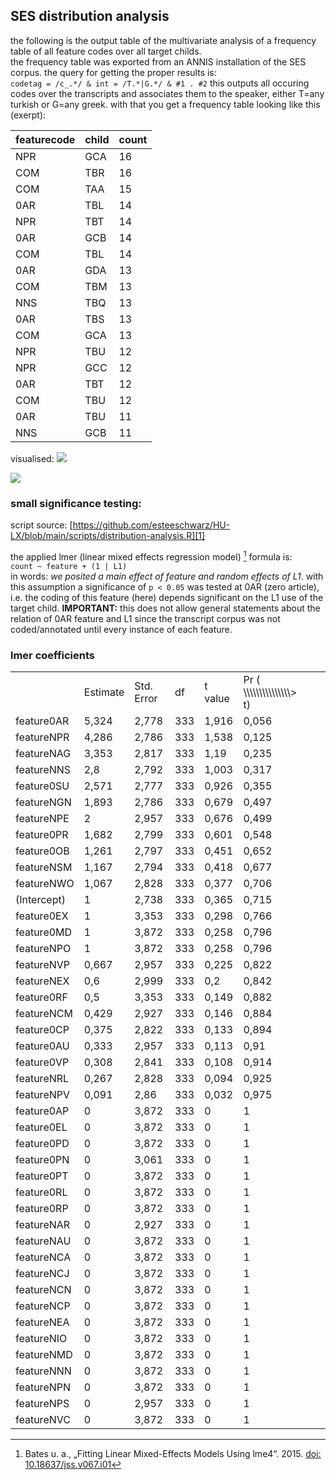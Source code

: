 ## SES distribution analysis
the following is the output table of the multivariate analysis of a frequency table of all feature codes over all target childs.  
the frequency table was exported from an ANNIS installation of the SES corpus. the query for getting the proper results is:  
`codetag = /c_.*/ & int = /T.*|G.*/ & #1 . #2`
this outputs all occuring codes over the transcripts and associates them to the speaker, either T=any turkish or G=any greek. with that you get a frequency table looking like this (exerpt):

| featurecode | child | count |
| ----------- | ----- | ----- |
| NPR         | GCA   | 16    |
| COM         | TBR   | 16    |
| COM         | TAA   | 15    |
| 0AR         | TBL   | 14    |
| NPR         | TBT   | 14    |
| 0AR         | GCB   | 14    |
| COM         | TBL   | 14    |
| 0AR         | GDA   | 13    |
| COM         | TBM   | 13    |
| NNS         | TBQ   | 13    |
| 0AR         | TBS   | 13    |
| COM         | GCA   | 13    |
| NPR         | TBU   | 12    |
| NPR         | GCC   | 12    |
| 0AR         | TBT   | 12    |
| COM         | TBU   | 12    |
| 0AR         | TBU   | 11    |
| NNS         | GCB   | 11    |

visualised:
![][image-1]

![][image-2]


### small significance testing:
script source: [https://github.com/esteeschwarz/HU-LX/blob/main/scripts/distribution-analysis.R][1]  

the applied lmer (linear mixed effects regression model) [^1] formula is:  
`count ~ feature + (1 | L1)`  
in words: *we posited a main effect of feature  and random effects of L1*.
with this assumption a significance of `p < 0.05` was tested at 0AR (zero article), i.e. the coding of this feature (here) depends significant on the L1 use of the target child.   **IMPORTANT:** this does not allow general statements about the relation of 0AR feature and L1 since the transcript corpus was not coded/annotated until every instance of each feature.
### lmer coefficients

|             |          |            |     |         |                                          |     |     |
| ----------- | -------- | ---------- | --- | ------- | ---------------------------------------- | :-- | :-- |
|             | Estimate | Std. Error | df  | t value | Pr ( \\\\\\\\\\\\\\\\\\\\\\\\\\\\\\\> t) |     |     |
| feature0AR  | 5,324    | 2,778      | 333 | 1,916   | 0,056                                    |     |     |
| featureNPR  | 4,286    | 2,786      | 333 | 1,538   | 0,125                                    |     |     |
| featureNAG  | 3,353    | 2,817      | 333 | 1,19    | 0,235                                    |     |     |
| featureNNS  | 2,8      | 2,792      | 333 | 1,003   | 0,317                                    |     |     |
| feature0SU  | 2,571    | 2,777      | 333 | 0,926   | 0,355                                    |     |     |
| featureNGN  | 1,893    | 2,786      | 333 | 0,679   | 0,497                                    |     |     |
| featureNPE  | 2        | 2,957      | 333 | 0,676   | 0,499                                    |     |     |
| feature0PR  | 1,682    | 2,799      | 333 | 0,601   | 0,548                                    |     |     |
| feature0OB  | 1,261    | 2,797      | 333 | 0,451   | 0,652                                    |     |     |
| featureNSM  | 1,167    | 2,794      | 333 | 0,418   | 0,677                                    |     |     |
| featureNWO  | 1,067    | 2,828      | 333 | 0,377   | 0,706                                    |     |     |
| (Intercept) | 1        | 2,738      | 333 | 0,365   | 0,715                                    |     |     |
| feature0EX  | 1        | 3,353      | 333 | 0,298   | 0,766                                    |     |     |
| feature0MD  | 1        | 3,872      | 333 | 0,258   | 0,796                                    |     |     |
| featureNPO  | 1        | 3,872      | 333 | 0,258   | 0,796                                    |     |     |
| featureNVP  | 0,667    | 2,957      | 333 | 0,225   | 0,822                                    |     |     |
| featureNEX  | 0,6      | 2,999      | 333 | 0,2     | 0,842                                    |     |     |
| feature0RF  | 0,5      | 3,353      | 333 | 0,149   | 0,882                                    |     |     |
| featureNCM  | 0,429    | 2,927      | 333 | 0,146   | 0,884                                    |     |     |
| feature0CP  | 0,375    | 2,822      | 333 | 0,133   | 0,894                                    |     |     |
| feature0AU  | 0,333    | 2,957      | 333 | 0,113   | 0,91                                     |     |     |
| feature0VP  | 0,308    | 2,841      | 333 | 0,108   | 0,914                                    |     |     |
| featureNRL  | 0,267    | 2,828      | 333 | 0,094   | 0,925                                    |     |     |
| featureNPV  | 0,091    | 2,86       | 333 | 0,032   | 0,975                                    |     |     |
| feature0AP  | 0        | 3,872      | 333 | 0       | 1                                        |     |     |
| feature0EL  | 0        | 3,872      | 333 | 0       | 1                                        |     |     |
| feature0PD  | 0        | 3,872      | 333 | 0       | 1                                        |     |     |
| feature0PN  | 0        | 3,061      | 333 | 0       | 1                                        |     |     |
| feature0PT  | 0        | 3,872      | 333 | 0       | 1                                        |     |     |
| feature0RL  | 0        | 3,872      | 333 | 0       | 1                                        |     |     |
| feature0RP  | 0        | 3,872      | 333 | 0       | 1                                        |     |     |
| featureNAR  | 0        | 2,927      | 333 | 0       | 1                                        |     |     |
| featureNAU  | 0        | 3,872      | 333 | 0       | 1                                        |     |     |
| featureNCA  | 0        | 3,872      | 333 | 0       | 1                                        |     |     |
| featureNCJ  | 0        | 3,872      | 333 | 0       | 1                                        |     |     |
| featureNCN  | 0        | 3,872      | 333 | 0       | 1                                        |     |     |
| featureNCP  | 0        | 3,872      | 333 | 0       | 1                                        |     |     |
| featureNEA  | 0        | 3,872      | 333 | 0       | 1                                        |     |     |
| featureNIO  | 0        | 3,872      | 333 | 0       | 1                                        |     |     |
| featureNMD  | 0        | 3,872      | 333 | 0       | 1                                        |     |     |
| featureNNN  | 0        | 3,872      | 333 | 0       | 1                                        |     |     |
| featureNPN  | 0        | 3,872      | 333 | 0       | 1                                        |     |     |
| featureNPS  | 0        | 2,957      | 333 | 0       | 1                                        |     |     |
| featureNVC  | 0        | 3,872      | 333 | 0       | 1                                        |     |     |


[^1]:	Bates u. a., „Fitting Linear Mixed-Effects Models Using lme4“. 2015. [doi: 10.18637/jss.v067.i01][2]

[1]:	https://github.com/esteeschwarz/HU-LX/blob/main/scripts/distribution-analysis.R
[2]:	10.18637/jss.v067.i01

[image-1]:	https://ada-sub.dh-index.org/school/api/png/ses-overview/coded%20features%20over%20corpus.png
[image-2]:	https://ada-sub.dh-index.org/school/api/png/ses-overview/coded%20features%20over%20kids.png